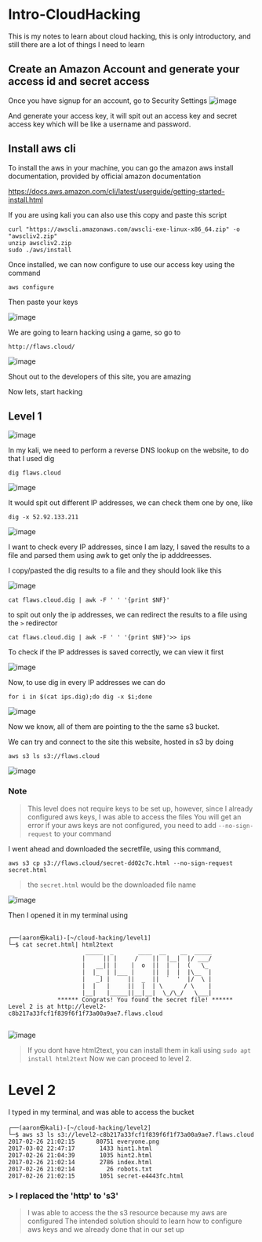 # Intro-CloudHacking
This is my notes to learn about cloud hacking, this is only introductory, and still there are a lot of things I need to learn


## Create an Amazon Account and generate your access id and secret access

Once you have signup for an account, go to Security Settings
![image](https://github.com/user-attachments/assets/fc4e09cc-19d6-4b96-8bcb-675a03372618)

And generate your access key, it will spit out an access key and secret access key which will be like a username and password.

## Install aws cli 

To install the aws in your machine, you can go the amazon aws install documentation, provided by official amazon documentation

https://docs.aws.amazon.com/cli/latest/userguide/getting-started-install.html

If you are using kali you can also use this copy and paste this script
```
curl "https://awscli.amazonaws.com/awscli-exe-linux-x86_64.zip" -o "awscliv2.zip"
unzip awscliv2.zip
sudo ./aws/install
```

Once installed, we can now configure to use our access key using the command

```
aws configure
```
Then paste your keys

![image](https://github.com/user-attachments/assets/6bd36beb-5de8-4dd9-8dd9-f4dda623ffd2)

We are going to learn hacking using a game,  so go to 

```
http://flaws.cloud/
```

![image](https://github.com/user-attachments/assets/27e4ec27-430e-46ed-8dfc-7103ec76b24c)


Shout out to the developers of this site, you are amazing

Now lets, start hacking

## Level 1 

![image](https://github.com/user-attachments/assets/480a4f26-646e-42ff-9732-86f4d22dc4aa)

In my kali, we need to perform a reverse DNS lookup on the website, to do that I used dig 

```
dig flaws.cloud
```
![image](https://github.com/user-attachments/assets/12bc6e7f-8ec4-4262-af01-9d9e4e9b9403)

It would spit out different IP addresses, we can check them one by one,  like

```
dig -x 52.92.133.211
```

![image](https://github.com/user-attachments/assets/e938f79b-bc80-4e0c-b1ee-edc6f380f67d)

I want to check every IP addresses, since I am lazy, I saved the results to a file and parsed them using awk to get only the ip adddreesses.

I copy/pasted the dig results to a file and they should look like this

![image](https://github.com/user-attachments/assets/025df057-1006-4a09-b194-a4a0615f9031)


```
cat flaws.cloud.dig | awk -F ' ' '{print $NF}'

```

to spit out only the ip addresses, we can redirect the results to a file using the ```>``` redirector

```
cat flaws.cloud.dig | awk -F ' ' '{print $NF}'>> ips

```
To check if the IP addresses is saved correctly, we can view it first

![image](https://github.com/user-attachments/assets/e529bab4-74fd-4341-a341-c796227cfb1d)


Now, to use dig in every IP addresses we can do

```
for i in $(cat ips.dig);do dig -x $i;done
```

![image](https://github.com/user-attachments/assets/0ec487af-b7d8-4115-9bca-2dde0572d9d6)

Now we know, all of them are pointing to the the same s3 bucket.

We can try and connect to the site this website, hosted in s3 by doing

```
aws s3 ls s3://flaws.cloud
```
![image](https://github.com/user-attachments/assets/5b5d4dd2-3ec0-46b0-ae7c-10c2cc549c20)


### Note
> This level does not require keys to be set up, however, since I already configured aws keys, I was able to access the files
> You will  get an error if your aws keys are not configured, you need to add ```--no-sign-request``` to your command

I went ahead and downloaded the secretfile, using this command, 

```
aws s3 cp s3://flaws.cloud/secret-dd02c7c.html --no-sign-request secret.html
```
> the `secret.html` would be the downloaded file name

![image](https://github.com/user-attachments/assets/6269c66e-0264-492b-9746-93ce7c61e3a2)

Then I opened it in my terminal using

```
                                                                                                                                                                 
┌──(aaron㉿kali)-[~/cloud-hacking/level1]
└─$ cat secret.html| html2text
                      _____  _       ____  __    __  _____
                     |     || |     /    ||  |__|  |/ ___/
                     |   __|| |    |  o  ||  |  |  (   \_
                     |  |_  | |___ |     ||  |  |  |\__  |
                     |   _] |     ||  _  ||  `  '  |/  \ |
                     |  |   |     ||  |  | \      / \    |
                     |__|   |_____||__|__|  \_/\_/   \___|
              ****** Congrats! You found the secret file! ******
Level 2 is at http://level2-c8b217a33fcf1f839f6f1f73a00a9ae7.flaws.cloud
                                                                              
```
![image](https://github.com/user-attachments/assets/1e42a11b-5730-4d6d-ae14-5f25b97f1aed)

> If you dont have html2text, you can install them in kali using
> ```sudo apt install html2text```
Now we can proceed to level 2.
>

# Level 2

I typed in my terminal, and was able to access the bucket

```
┌──(aaron㉿kali)-[~/cloud-hacking/level2]
└─$ aws s3 ls s3://level2-c8b217a33fcf1f839f6f1f73a00a9ae7.flaws.cloud       
2017-02-26 21:02:15      80751 everyone.png
2017-03-02 22:47:17       1433 hint1.html
2017-02-26 21:04:39       1035 hint2.html
2017-02-26 21:02:14       2786 index.html
2017-02-26 21:02:14         26 robots.txt
2017-02-26 21:02:15       1051 secret-e4443fc.html

```

### > I replaced the 'http' to 's3'
> I was able to access the the s3 resource because my aws are configured
> The intended solution should to learn how to configure aws keys and we already done that in our set up
